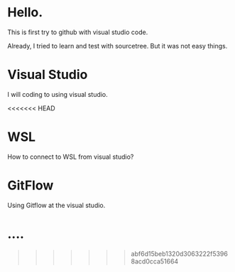 # Hello.

This is first try to github with visual studio code. 

Already, I tried to learn and test with sourcetree. 
But it was not easy things.

# Visual Studio 
I will coding to using visual studio. 

<<<<<<< HEAD
# WSL  
How to connect to WSL from visual studio? 

# GitFlow  
Using Gitflow at the visual studio. 

....
=======
>>>>>>> abf6d15beb1320d3063222f53968acd0cca51664

